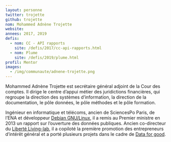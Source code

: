 ```yaml
---
layout: personne
twitter: trojette
github: trojette
nom: Mohammed Adnène Trojette
website:
annees: 2017, 2019
defis:
  - nom: CC - API rapports
    site: /defis/2017/cc-api-rapports.html
  - nom: Plume
    site: /defis/2019/plume.html
profil: Mentor
images:
  - /img/communaute/adnene-trojette.png
---
```


Mohammed Adnène Trojette est secrétaire général adjoint de la Cour des
comptes. Il dirige le centre d’appui métier des juridictions
financières, qui regroupe la direction des systèmes d’information, la
direction de la documentation, le pôle données, le pôle méthodes et le
pôle formation.

Ingénieur en informatique et télécoms, ancien de SciencesPo Paris, de
l’ENA et développeur [Debian GNU/Linux](http://www.debian.org/), il a
remis au Premier ministre en 2013 un rapport sur l’ouverture des
données publiques. Ancien co-directeur du [Liberté
Living-lab](http://www.liberte.paris/), il a copiloté la première
promotion des entrepreneurs d’intérêt général et a porté plusieurs
projets dans le cadre de [Data for good](https://dataforgood.fr/).
